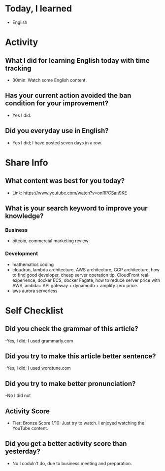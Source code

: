 # Today, I learned 
- English

# Activity
## What I did for learning English today with time tracking
- 30min: Watch some English content.

## Has your current action avoided the ban condition for your improvement?
- Yes I did.

## Did you everyday use in English?
- Yes I did; I have posted seven days in a row.

# Share Info
## What content was best for you today?
- Link: https://www.youtube.com/watch?v=onRPCSan9KE

## What is your search keyword to improve your knowledge?
### Business
- bitcoin, commercial marketing review 

### Development
- mathematics coding
- cloudrun, lambda architecture, AWS architecture, GCP architecture, how to find good developer, cheap server operation tip, CloudFront real experience, docker ECS, docker Fagate, how to reduce server price with AWS, ambda+ API gateway + dynamodb + amplify zero price.
- aws aurora serverless

# Self Checklist
## Did you check the grammar of this article?
-Yes, I did; I used grammarly.com 

## Did you try to make this article better sentence?
-Yes, I did; I used wordtune.com

## Did you try to make better pronunciation?
-No I did not

## Activity Score
- Tier: Bronze
Score 1/10: Just try to watch. I enjoyed watching the YouTube content.

## Did you get a better activity score than yesterday?
- No I coduln't do, due to business meeting and preparation.
